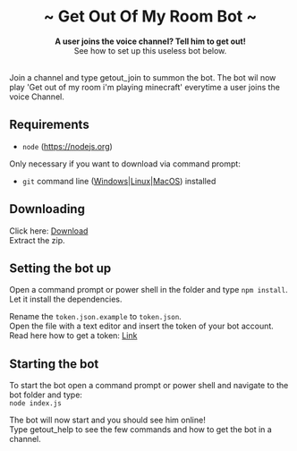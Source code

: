 <div align="center">
	<h1 align="center">~ Get Out Of My Room Bot ~</h1>
	<strong>A user joins the voice channel? Tell him to get out!</strong><br />See how to set up this useless bot below.<br /><br />
</div>

Join a channel and type getout_join to summon the bot. The bot wil now play 'Get out of my room i'm playing minecraft' everytime a user joins the voice Channel.  

## Requirements

- `node` (https://nodejs.org)  

Only necessary if you want to download via command prompt:  
- `git` command line ([Windows](https://git-scm.com/download/win)|[Linux](https://git-scm.com/book/en/v2/Getting-Started-Installing-Git)|[MacOS](https://git-scm.com/download/mac)) installed  

## Downloading

Click here: [Download](https://github.com/HerrEurobeat/getoutofmyroombot/archive/master.zip)  
Extract the zip.  

## Setting the bot up

Open a command prompt or power shell in the folder and type `npm install`. Let it install the dependencies.  

Rename the `token.json.example` to `token.json`.  
Open the file with a text editor and insert the token of your bot account.  
Read here how to get a token: [Link](https://muskaning.com/how-to-make-a-discord-bot/)  

## Starting the bot

To start the bot open a command prompt or power shell and navigate to the bot folder and type:  
`node index.js`  

The bot will now start and you should see him online!  
Type getout_help to see the few commands and how to get the bot in a channel.  
